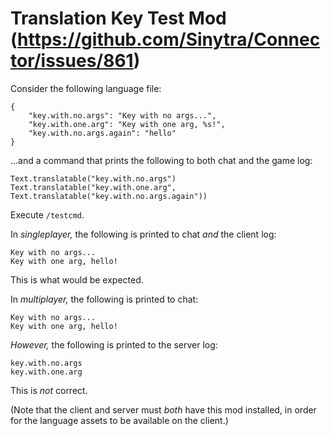 # Translation Key Test Mod (https://github.com/Sinytra/Connector/issues/861)

Consider the following language file:

```
{
	"key.with.no.args": "Key with no args...",
	"key.with.one.arg": "Key with one arg, %s!",
	"key.with.no.args.again": "hello"
}
```

...and a command that prints the following to both chat and the game log:

```
Text.translatable("key.with.no.args")
Text.translatable("key.with.one.arg", Text.translatable("key.with.no.args.again"))
```

Execute `/testcmd`.

In *singleplayer,* the following is printed to chat *and* the client log:

```
Key with no args...
Key with one arg, hello!
```

This is what would be expected.

In *multiplayer,* the following is printed to chat:

```
Key with no args...
Key with one arg, hello!
```

*However,* the following is printed to the server log:

```
key.with.no.args
key.with.one.arg
```

This is *not* correct.

(Note that the client and server must *both* have this mod installed, in order for the language assets to be available on the client.)
